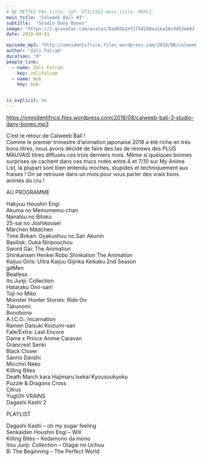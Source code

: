 ```yaml
---
# NE METTEZ PAS title: SVP. UTILISEZ main_title: MERCI.
main_title: "Calweeb Ball #3"
subtitle:  "Studio Dany Bones"
image: "https://2.gravatar.com/avatar/8ad05b2ef2f4d248ea1ea28cdd53eb82?s=96&d=identicon&r=G"
date: 2018-09-01

episode_mp3: "http://omnidentifrice.files.wordpress.com/2018/08/calweeb-ball-3-studio-dany-bones.mp3"
author: "Zali Falcam"
duration: "0"
people_link: 
  - name: Zali Falcam
    key: zalifalcam
  - name: Bob
    key: bob


is_explicit: no
---
```


<PodcastHeader/>

<!-- ECRIRE LA DESCRIPTION DE L'EPISODE SOUS CETTE LIGNE -->
<p><a href="https://omnidentifrice.files.wordpress.com/2018/08/calweeb-ball-3-studio-dany-bones.mp3">https://omnidentifrice.files.wordpress.com/2018/08/calweeb-ball-3-studio-dany-bones.mp3</a></p>
<p>C’est le retour de Calweeb Ball !<br>
Comme le premier trimestre d’animation japonaise 2018 a été riche en très bons titres, nous avons décidé de faire des tas de reviews des PLUS MAUVAIS titres diffusés ces trois derniers mois. Même si quelques bonnes surprises se cachent dans ces trucs notés entre 4 et 7/10 sur My Anime List, la plupart sont bien entendu moches, stupides et techniquement aux fraises ! On se retrouve dans un mois pour vous parler des vrais bons animés du cru !</p>
<p>AU PROGRAMME</p>
<p>Hakyuu Houshin Engi<br>
Akuma no Memumemu-chan<br>
Nanatsu no Bitoku<br>
25-sai no Joshikousei<br>
Märchen Mädchen<br>
Time Bokan: Gyakushuu no San Akunin<br>
Basilisk: Ouka Ninpouchou<br>
Sword Gai: The Animation<br>
Shinkansen Henkei Robo Shinkalion The Animation<br>
Kaijuu Girls: Ultra Kaijuu Gijinka Keikaku 2nd Season<br>
gdMen<br>
Beatless<br>
Ito Junji: Collection<br>
Hataraku Onii-san!<br>
Toji no Miko<br>
Monster Hunter Stories: Ride On<br>
Takunomi.<br>
Bonobono<br>
A.I.C.O.: Incarnation<br>
Ramen Daisuki Koizumi-san<br>
Fate/Extra: Last Encore<br>
Dame x Prince Anime Caravan<br>
Grancrest Senki<br>
Black Clover<br>
Sanrio Danshi<br>
Micchiri Neko<br>
Killing Bites<br>
Death March kara Hajimaru Isekai Kyousoukyoku<br>
Puzzle &amp; Dragons Cross<br>
Citrus<br>
YugiOh VRAINS<br>
Dagashi Kashi 2</p>
<p>PLAYLIST</p>
<p>Dagashi Kashi – oh my sugar feeling<br>
Senkaiden Houshin Engi – Will<br>
Killing Bites – Kedamono da mono<br>
Itou Junji: Collection – Otagai no Uchuu<br>
B: The Beginning – The Perfect World</p>


